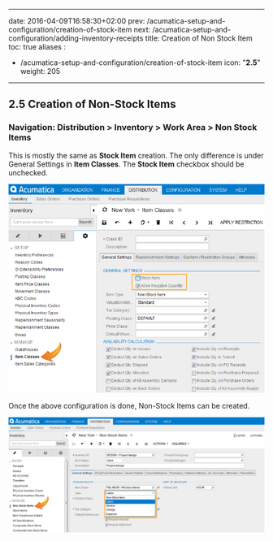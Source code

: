 
---
date: 2016-04-09T16:58:30+02:00
prev: /acumatica-setup-and-configuration/creation-of-stock-item
next: /acumatica-setup-and-configuration/adding-inventory-receipts
title: Creation of Non Stock Item
toc: true
aliases :
  - /acumatica-setup-and-configuration/creation-of-stock-item
icon: "<b>2.5</b>"
weight: 205
---

## 2.5 Creation of Non-Stock Items

### Navigation: Distribution > Inventory > Work Area > Non Stock Items

This is mostly the same as **Stock Item** creation. The only difference is under General Settings in **Item Classes**. The **Stock Item**  checkbox should be unchecked.

![Creation of Item Classes](images/creation-of-non-stock-item-1.png?classes=shadow)

Once the above configuration is done, Non-Stock Items can be created.

![Creation of Item Classes](images/creation-of-non-stock-item-2.png?classes=shadow)
